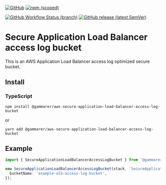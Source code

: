 [![GitHub](https://img.shields.io/github/license/yicr/aws-secure-application-load-balancer-access-log-bucket?style=flat-square)](https://github.com/yicr/aws-secure-application-load-balancer-access-log-bucket/blob/main/LICENSE)
[![npm (scoped)](https://img.shields.io/npm/v/@gammarer/aws-secure-application-load-balancer-access-log-bucket?style=flat-square)](https://www.npmjs.com/package/@gammarer/aws-secure-application-load-balancer-access-log-bucket)
<!-- [![PyPI](https://img.shields.io/pypi/v/gammarer.aws-secure-application-load-balancer-access-log-bucket?style=flat-square)](https://pypi.org/project/gammarer.aws-secure-application-load-balancer-access-log-bucket/) -->
<!-- [![Nuget](https://img.shields.io/nuget/v/Gammarer.CDK.AWS.SecureApplicationLoadBalancerAccessLogBucket?style=flat-square)](https://www.nuget.org/packages/Gammarer.CDK.AWS.SecureApplicationLoadBalancerAccessLogBucket/)  -->
<!-- [![Sonatype Nexus (Releases)](https://img.shields.io/nexus/r/com.gammarer/aws-secure-application-load-balancer-access-log-bucket?server=https%3A%2F%2Fs01.oss.sonatype.org%2F&style=flat-square)](https://s01.oss.sonatype.org/content/repositories/releases/com/gammarer/aws-secure-application-load-balancer-access-log-bucket/) -->
[![GitHub Workflow Status (branch)](https://img.shields.io/github/actions/workflow/status/yicr/aws-secure-application-load-balancer-access-log-bucket/release.yml?branch=main&label=release&style=flat-square)](https://github.com/yicr/aws-secure-application-load-balancer-access-log-bucket/actions/workflows/release.yml)
[![GitHub release (latest SemVer)](https://img.shields.io/github/v/release/yicr/aws-secure-application-load-balancer-access-log-bucket?sort=semver&style=flat-square)](https://github.com/yicr/aws-secure-application-load-balancer-access-log-bucket/releases)

# Secure Application Load Balancer access log bucket

This is an AWS Application Load Balancer access log optimized secure bucket.

## Install

### TypeScript

```shell
npm install @gammarer/aws-secure-application-load-balancer-access-log-bucket
```
or
```shell
yarn add @gammarer/aws-secure-application-load-balancer-access-log-bucket
```

## Example

```typescript
import { SecureApplicationLoadBalancerAccessLogBucket } from '@gammarer/aws-secure-application-load-balancer-access-log-bucket';

new SecureApplicationLoadBalancerAccessLogBucket(stack, 'SecureApplicationLoadBalancerAccessLogBucket', {
  bucketName: 'example-alb-access-log-bucket',
});

```